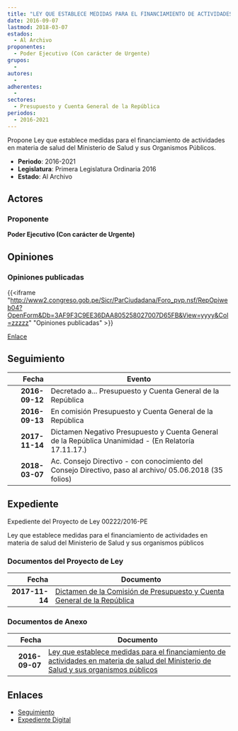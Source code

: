 ```yaml
---
title: "LEY QUE ESTABLECE MEDIDAS PARA EL FINANCIAMIENTO DE ACTIVIDADES EN MATERIA DE SALUD DEL MINISTERIO DE SALUD Y SUS ORGANISMOS PÚBLICOS"
date: 2016-09-07
lastmod: 2018-03-07
estados: 
  - Al Archivo
proponentes: 
  - Poder Ejecutivo (Con carácter de Urgente)
grupos: 
  - 
autores: 
  - 
adherentes: 
  - 
sectores: 
  - Presupuesto y Cuenta General de la República
periodos: 
  - 2016-2021
---
```


Propone Ley que establece medidas para el financiamiento de actividades en materia de salud del Ministerio de Salud y sus Organismos Públicos.

- **Periodo**: 2016-2021
- **Legislatura**: Primera Legislatura Ordinaria 2016
- **Estado**: Al Archivo

## Actores

### Proponente

**Poder Ejecutivo (Con carácter de Urgente)**


## Opiniones

### Opiniones publicadas

{{<iframe "http://www2.congreso.gob.pe/Sicr/ParCiudadana/Foro_pvp.nsf/RepOpiweb04?OpenForm&Db=3AF9F3C9EE36DAA805258027007D65FB&View=yyyy&Col=zzzzz" "Opiniones publicadas" >}}

[Enlace](http://www2.congreso.gob.pe/Sicr/ParCiudadana/Foro_pvp.nsf/RepOpiweb04?OpenForm&Db=3AF9F3C9EE36DAA805258027007D65FB&View=yyyy&Col=zzzzz)

## Seguimiento

| Fecha | Evento |
|------:|--------|
| **2016-09-12** | Decretado a... Presupuesto y Cuenta General de la República|
| **2016-09-13** | En comisión Presupuesto y Cuenta General de la República|
| **2017-11-14** | Dictamen Negativo Presupuesto y Cuenta General de la República Unanimidad - (En Relatoría 17.11.17.)|
| **2018-03-07** | Ac. Consejo Directivo - con conocimiento del Consejo Directivo, paso al archivo/ 05.06.2018 (35 folios)|


## Expediente

Expediente del Proyecto de Ley 00222/2016-PE

Ley que establece medidas para el financiamiento de actividades en materia de salud del Ministerio de Salud y sus organismos públicos


### Documentos del Proyecto de Ley

| Fecha | Documento |
|------:|--------|
| **2017-11-14** | [Dictamen de la Comisión de Presupuesto y Cuenta General de la República](http://www.leyes.congreso.gob.pe/Documentos/2016_2021/Dictamenes/Proyectos_de_Ley/00222DC17MAY20171114..pdf) |

### Documentos de Anexo

| Fecha | Documento |
|------:|--------|
| **2016-09-07** | [Ley que establece medidas para el financiamiento de actividades en materia de salud del Ministerio de Salud y sus organismos públicos](http://www.leyes.congreso.gob.pe/Documentos/2016_2021/Proyectos_de_Ley_y_de_Resoluciones_Legislativas/PL0022220160907..pdf) |

## Enlaces 

- [Seguimiento](http://www2.congreso.gob.pehttp://www2.congreso.gob.pe/Sicr/TraDocEstProc/CLProLey2016.nsf/f7fff46988ca05b1052578e100829cc7/dfe6232681e5ddd4052581b1007876b7?OpenDocument)
- [Expediente Digital](http://www2.congreso.gob.pehttp://www2.congreso.gob.pe/Sicr/TraDocEstProc/CLProLey2016.nsf/f7fff46988ca05b1052578e100829cc7/dfe6232681e5ddd4052581b1007876b7?OpenDocument&Click=05257FB7005EB655.eb71d0cf91d8294e05256cdf006b5706/$Body/0.1C6C)
